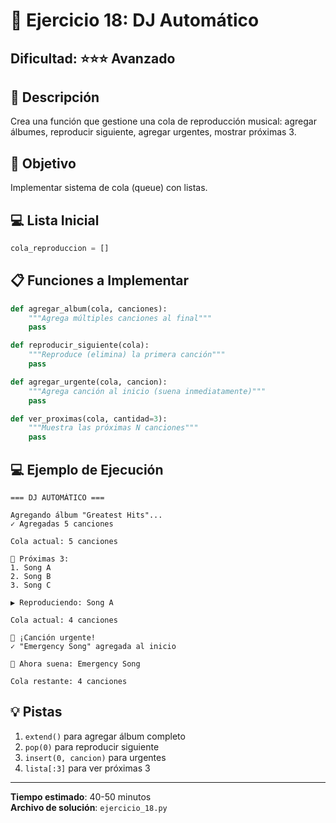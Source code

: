 # 🎵 Ejercicio 18: DJ Automático

## Dificultad: ⭐⭐⭐ Avanzado

## 📝 Descripción

Crea una función que gestione una cola de reproducción musical: agregar álbumes, reproducir siguiente, agregar urgentes, mostrar próximas 3.

## 🎯 Objetivo

Implementar sistema de cola (queue) con listas.

## 💻 Lista Inicial

```python
cola_reproduccion = []
```

## 📋 Funciones a Implementar

```python
def agregar_album(cola, canciones):
    """Agrega múltiples canciones al final"""
    pass

def reproducir_siguiente(cola):
    """Reproduce (elimina) la primera canción"""
    pass

def agregar_urgente(cola, cancion):
    """Agrega canción al inicio (suena inmediatamente)"""
    pass

def ver_proximas(cola, cantidad=3):
    """Muestra las próximas N canciones"""
    pass
```

## 💻 Ejemplo de Ejecución

```
=== DJ AUTOMÁTICO ===

Agregando álbum "Greatest Hits"...
✓ Agregadas 5 canciones

Cola actual: 5 canciones

🎵 Próximas 3:
1. Song A
2. Song B
3. Song C

▶️ Reproduciendo: Song A

Cola actual: 4 canciones

🚨 ¡Canción urgente!
✓ "Emergency Song" agregada al inicio

🎵 Ahora suena: Emergency Song

Cola restante: 4 canciones
```

## 💡 Pistas

1. `extend()` para agregar álbum completo
2. `pop(0)` para reproducir siguiente
3. `insert(0, cancion)` para urgentes
4. `lista[:3]` para ver próximas 3

---

**Tiempo estimado**: 40-50 minutos  
**Archivo de solución**: `ejercicio_18.py`

